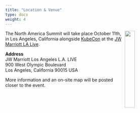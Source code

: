 ```yaml
---
title: "Location & Venue"
type: docs
weight: 4
---
```


<img align="right" src="/events/kcsna2021/hotel.jpeg" width="25%">

The North America Summit will take place October 11th, in Los Angeles, California
alongside <a href="https://events.linuxfoundation.org/kubecon-cloudnativecon-north-america/" rel="noopener noreferrer" target="_blank">KubeCon</a>
at the <a href="https://www.marriott.com/hotels/travel/laxjw-jw-marriott-los-angeles-la-live/" rel="noopener noreferrer" target="_blank">JW Marriott LA Live</a>.

**Address**<br>
JW Marriott Los Angeles L.A. LIVE<br>
900 West Olympic Boulevard<br>
Los Angeles, California 90015 USA

More information and an on-site map will be posted closer to the event.